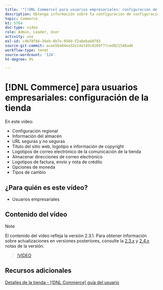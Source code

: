```yaml
---
title: '"[!DNL Commerce] para usuarios empresariales: configuración de la tienda"'
description: Obtenga información sobre la configuración de configuración regional, almacene información, direcciones URL seguras e inseguras, título del sitio web, logotipo, información de copyright, logotipos de correo electrónico de comunicación, direcciones de correo electrónico de tienda, opciones de moneda y tasas de moneda.
topic: Commerce
kt: 5764
doc-type: video
role: Admin, Leader, User
activity: use
exl-id: c4b78f66-26eb-4b7e-950d-f2a8ebab9783
source-git-commit: acee5ba84ea32e14a743cd269f77ced821548ad6
workflow-type: tm+mt
source-wordcount: '124'
ht-degree: 0%

---
```


# [!DNL Commerce] para usuarios empresariales: configuración de la tienda

En este vídeo:

- Configuración regional
- Información del almacén
- URL seguras y no seguras
- Título del sitio web, logotipo e información de copyright
- Logotipos de correo electrónico de la comunicación de la tienda
- Almacenar direcciones de correo electrónico
- Logotipos de factura, envío y nota de crédito
- Opciones de moneda
- Tipos de cambio

## ¿Para quién es este vídeo?

- Usuarios empresariales

## Contenido del vídeo

>[!NOTE]
>
>El contenido del vídeo refleja la versión 2.3.1. Para obtener información sobre actualizaciones en versiones posteriores, consulte la [ 2.3.x](https://devdocs.magento.com/guides/v2.3/release-notes/bk-release-notes.html) y [2.4.x](https://devdocs.magento.com/guides/v2.4/release-notes/bk-release-notes.html) notas de la versión.

>[!VIDEO](https://video.tv.adobe.com/v/35949?quality=12&learn=on)

## Recursos adicionales

[Detalles de la tienda - [!DNL Commerce] guía del usuario](https://docs.magento.com/user-guide/stores/store-details.html)

